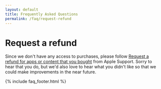 ```yaml
---
layout: default
title: Frequently Asked Questions
permalink: /faq/request-refund
---
```


<h1>Request a refund</h1>
<p>Since we don't have any access to purchases, please follow <a href="https://support.apple.com/en-us/HT204084">Request a refund for apps or content that you bought</a> from Apple Support. Sorry to hear that you do, but we'd also love to hear what you didn't like so that we could make improvements in the near future.</p>

{% include faq_footer.html %}
